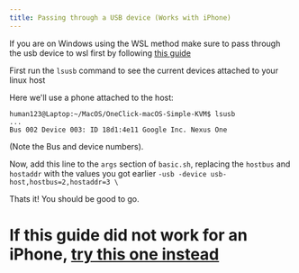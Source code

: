 ```yaml
---
title: Passing through a USB device (Works with iPhone)
--- 
```


If you are on Windows using the WSL method make sure to pass through the usb device to wsl first by following [this guide](https://learn.microsoft.com/en-us/windows/wsl/connect-usb)

First run the `lsusb` command to see the current devices attached to your linux host

Here we'll use a phone attached to the host:

```
human123@Laptop:~/MacOS/OneClick-macOS-Simple-KVM$ lsusb
...
Bus 002 Device 003: ID 18d1:4e11 Google Inc. Nexus One
```
(Note the Bus and device numbers).

Now, add this line to the `args` section of `basic.sh`, replacing the `hostbus` and `hostaddr` with the values you got earlier
```-usb -device usb-host,hostbus=2,hostaddr=3 \```

Thats it! You should be good to go.

# If this guide did not work for an iPhone, [try this one instead](/docs/guide-phone-passthrough)
